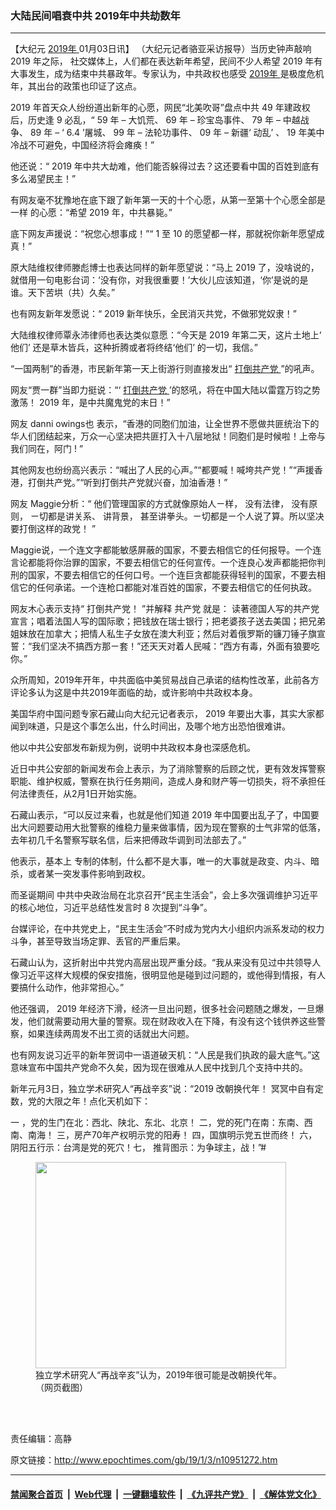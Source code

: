 ### 大陆民间唱衰中共 2019年中共劫数年
------------------------

<p>
 【大纪元
 <a href="http://www.epochtimes.com/gb/tag/2019%E5%B9%B4.html">
  2019年
 </a>
 01月03日讯】
 <span class="s2">
  （大纪元记者骆亚采访报导）当历史钟声敲响
 </span>
 <span class="s3">
  2019
 </span>
 <span class="s2">
  年之际，
 </span>
 <span class="s2">
  社交媒体上，人们都在表达新年希望，民间不少人希望
 </span>
 <span class="s3">
  2019
 </span>
 <span class="s2">
  年有大事发生，成为结束中共暴政年。专家认为，中共政权也感受
  <a href="http://www.epochtimes.com/gb/tag/2019%E5%B9%B4.html">
   2019年
  </a>
  是极度危机年，其出台的政策也印证了这点。
 </span>
</p>
<p>
 <span class="s3">
  2019
 </span>
 <span class="s2">
  年首天众人纷纷道出新年的心愿，网民“北美吹哥”盘点中共
 </span>
 <span class="s3">
  49
 </span>
 <span class="s2">
  年建政权后，历史逢
 </span>
 <span class="s3">
  9
 </span>
 <span class="s2">
  必乱，“
 </span>
 <span class="s3">
  59
 </span>
 <span class="s2">
  年
 </span>
 <span class="s3">
  –
 </span>
 <span class="s2">
  大饥荒、
 </span>
 <span class="s3">
  69
 </span>
 <span class="s2">
  年
 </span>
 <span class="s3">
  –
 </span>
 <span class="s2">
  珍宝岛事件、
 </span>
 <span class="s3">
  79
 </span>
 <span class="s2">
  年
 </span>
 <span class="s3">
  –
 </span>
 <span class="s2">
  中越战争、
 </span>
 <span class="s3">
  89
 </span>
 <span class="s2">
  年
 </span>
 <span class="s3">
  –
 </span>
 <span class="s2">
  ‘
 </span>
 <span class="s3">
  6.4
 </span>
 <span class="s2">
  ’屠城、
 </span>
 <span class="s3">
  99
 </span>
 <span class="s2">
  年
 </span>
 <span class="s3">
  –
 </span>
 <span class="s2">
  法轮功事件、
 </span>
 <span class="s3">
  09
 </span>
 <span class="s2">
  年
 </span>
 <span class="s3">
  –
 </span>
 <span class="s2">
  新疆‘
 </span>
 <span class="s2">
  动乱’
 </span>
 <span class="s2">
  、
 </span>
 <span class="s3">
  19
 </span>
 <span class="s2">
  年美中冷战不可避免，中国经济将会瘫痪！”
 </span>
</p>
<p class="p4">
 <span class="s2">
  他还说：“
 </span>
 <span class="s3">
  2019
 </span>
 <span class="s2">
  年中共大劫难，他们能否躲得过去？这还要看中国的百姓到底有多么渴望民主！”
 </span>
</p>
<p class="p8">
 <span class="s2">
  有网友毫不犹豫地在底下跟了新年第一天的十个心愿，从第一至第十个心愿全部是
 </span>
 <span class="s7">
  一样
 </span>
 <span class="s2">
  的心愿：“希望
 </span>
 <span class="s5">
  2019
 </span>
 <span class="s2">
  年，中共暴毙。”
 </span>
</p>
<p class="p8">
 <span class="s2">
  底下网友声援说：“祝您心想事成！”“
 </span>
 <span class="s5">
  1
 </span>
 <span class="s2">
  至
 </span>
 <span class="s5">
  10
 </span>
 <span class="s2">
  的愿望都一样，那就祝你新年愿望成真！”
 </span>
</p>
<p class="p4">
 <span class="s2">
  原大陆维权律师滕彪博士也表达同样的新年愿望说：“马上
 </span>
 <span class="s5">
  2019
 </span>
 <span class="s2">
  了，没啥说的，就借用一句电影台词：‘没有你，对我很重要！’大伙儿应该知道，‘你’是说的是谁。天下苦垬（共）久矣。”
 </span>
</p>
<p class="p4">
 <span class="s2">
  也有网友新年发愿说：“
 </span>
 <span class="s6">
  2019
 </span>
 <span class="s2">
  新年快乐，全民消灭共党，不做邪党奴隶！”
 </span>
</p>
<p class="p6">
 <span class="s2">
  大陆维权律师覃永沛律师也表达类似意愿：“今天是
 </span>
 <span class="s4">
  2019
 </span>
 <span class="s2">
  年第二天，这片土地上‘
 </span>
 <span class="s2">
  他们’
 </span>
 <span class="s2">
  还是草木皆兵，这种折腾或者将终结‘他们’
 </span>
 <span class="s2">
  的一切，我信。”
 </span>
</p>
<p class="p8">
 “一国两制”的香港，市民新年第一天上街游行则直接发出“
 <a href="http://www.epochtimes.com/gb/tag/%E6%89%93%E5%80%92%E5%85%B1%E4%BA%A7%E5%85%9A.html">
  打倒共产党
 </a>
 ”的吼声。
</p>
<p class="p8">
 <div class="video_fit_container">
 </div>
</p>
<p class="p8">
 <span class="s2">
  网友“贾一群”当即力挺说：“‘
  <a href="http://www.epochtimes.com/gb/tag/%E6%89%93%E5%80%92%E5%85%B1%E4%BA%A7%E5%85%9A.html">
   打倒共产党
  </a>
  ’的怒吼，将在中国大陆以雷霆万钧之势激荡！
 </span>
 <span class="s5">
  2019
 </span>
 <span class="s2">
  年，是中共魔鬼党的末日！”
 </span>
</p>
<p class="p8">
 <span class="s2">
  网友
 </span>
 <span class="s5">
  danni owings也
 </span>
 <span class="s2">
  表示，“香港的同胞们加油，让全世界不愿做共匪统治下的华人们团结起来，万众一心坚决把共匪打入十八层地狱！同胞们是时候啦！上帝与我们同在，阿门
 </span>
 <span class="s5">
  !
 </span>
 <span class="s8">
  ”
 </span>
</p>
<p class="p13">
 <span class="s2">
  其他网友也纷纷高兴表示：“喊出了人民的心声。”“都要喊！喊垮共产党！”“声援香港，打倒共产党。”“听到打倒共产党就兴奋，加油香港！”
 </span>
</p>
<p class="p8">
 <span class="s2">
  网友
 </span>
 <span class="s5">
  Maggie分析：“
 </span>
 <span class="s2">
  他们管理国家的方式就像原始人ㄧ样，
 </span>
 <span class="s2">
  没有法律，
 </span>
 <span class="s2">
  没有原则，
 </span>
 <span class="s2">
  ㄧ切都是讲关系、
 </span>
 <span class="s2">
  讲背景，
 </span>
 <span class="s2">
  甚至讲拳头。ㄧ切都是ㄧ个人说了算。所以坚决要打倒这样的政党！
 </span>
 <span class="s5">
  ”
 </span>
</p>
<p class="p15">
 <span class="s2">
  Maggie说，一个连文字都能敏感屏蔽的国家，不要去相信它的任何报导。一个连言论都能将你治罪的国家，不要去相信它的任何宣传。一个连良心发声都能把你判刑的国家，不要去相信它的任何口号。一个连巨贪都能获得轻判的国家，不要去相信它的任何承诺。一个连枪口都能对准百姓的国家，不要去相信它的任何执政。
 </span>
</p>
<p class="p8">
 <span class="s2">
  网友木心表示支持“
 </span>
 <span class="s2">
  打倒共产党！
 </span>
 <span class="s5">
  ”并解释
 </span>
 <span class="s2">
  共产党
 </span>
 <span class="s2">
  就是：
 </span>
 <span class="s2">
  读著德国人写的共产党宣言；唱着法国人写的国际歌；把钱放在瑞士银行；把老婆孩子送去美国；把兄弟姐妹放在加拿大；把情人私生子女放在澳大利亚；然后对着俄罗斯的镰刀锤子旗宣誓：“我们坚决不搞西方那ㄧ套！”还天天对着人民喊：“西方有毒，外面有狼要吃你。”
 </span>
</p>
<p class="p8">
 众所周知，2019年开年，中共面临中美贸易战自己承诺的结构性改革，此前各方评论多认为这是中共2019年面临的劫，或许影响中共政权本身。
</p>
<p class="p8">
 <span class="s2">
  美国华府中国问题专家石藏山向大纪元记者表示，
  <span class="s5">
   2019
  </span>
  年要出大事，其实大家都闻到味道，只是这个事怎么出，什么时间出，及哪个地方出恐怕很难讲。
 </span>
</p>
<p class="p8">
 <span class="s2">
  他以中共公安部发布新规为例，说明中共政权本身也深感危机。
 </span>
</p>
<p class="p8">
 <span class="s2">
  近日中共公安部的新闻发布会上表示，为了消除警察的后顾之忧，更有效发挥警察职能、维护权威，警察在执行任务期间，造成人身和财产等一切损失，将不承担任何法律责任，从2月1日开始实施。
 </span>
</p>
<p class="p8">
 <span class="s2">
  石藏山表示，“可以反过来看，也就是他们知道
 </span>
 <span class="s5">
  2019
 </span>
 <span class="s2">
  年中国要出乱子了，中国要出大问题要动用大批警察的维稳力量来做事情，因为现在警察的士气非常的低落，去年初几千名警察写联名信，后来把傅政华调到司法部去了。”
 </span>
</p>
<p class="p8">
 <span class="s2">
  他表示，基本上
 </span>
 <span class="s2">
  专制的体制，什么都不是大事，唯一的大事就是政变、内斗、暗杀，或者某一突发事件影响到政权。
 </span>
</p>
<p class="p8">
 <span class="s5">
  而圣诞期间
 </span>
 <span class="s2">
  中共中央政治局在北京召开“民主生活会”，会上多次强调维护习近平的核心地位，习近平总结性发言时
 </span>
 <span class="s5">
  8
 </span>
 <span class="s2">
  次提到“斗争”。
 </span>
</p>
<p class="p8">
 台媒评论，在中共党史上，“民主生活会”不时成为党内大小组织内派系发动的权力斗争，甚至导致当场定罪、丢官的严重后果。
</p>
<p class="p15">
 石藏山认为，这折射出中共党内高层出现严重分歧。“我从来没有见过中共领导人像习近平这样大规模的保安措施，很明显他是碰到过问题的，或他得到情报，有人要搞什么动作，他非常担心。”
</p>
<p class="p15">
 <span class="s2">
  他还强调，
 </span>
 <span class="s10">
  2019
 </span>
 <span class="s2">
  年经济下滑，经济一旦出问题，很多社会问题随之爆发，一旦爆发，他们就需要动用大量的警察。现在财政收入在下降，有没有这个钱供养这些警察，如果连续两周发不出工资的话就出大问题。
 </span>
</p>
<p class="p15">
 <span class="s2">
  也有网友说习近平的新年贺词中一语道破天机：“人民是我们执政的最大底气。”这意味宣布中国共产党命不久矣，因为现在很难从人民中找到几个支持中共的。
 </span>
</p>
<p class="p15">
 新年元月3日，独立学术研究人“再战辛亥”说：“2019 改朝换代年！ 冥冥中自有定数，党的大限之年！点化天机如下：
</p>
<p class="p15">
 一 ，党的生门在北：西北、陕北、东北、北京！ 二，党的死门在南：东南、西南、南海！ 三，房产70年产权明示党的阳寿！ 四，国旗明示党五世而终！ 六，阴阳五行示：台湾是党的死穴！七， 推背图示：为争球主，战！”#
</p>
<figure class="wp-caption aligncenter" id="attachment_10951443" style="width: 401px">
 <a href="http://i.epochtimes.com/assets/uploads/2019/01/16c57f9f3a0523625785035ac4944ebd.png">
  <img alt="" class=" wp-image-10951443" height="330" src="http://i.epochtimes.com/assets/uploads/2019/01/16c57f9f3a0523625785035ac4944ebd.png" width="401"/>
 </a>
 <br/><figcaption class="wp-caption-text">
  独立学术研究人“再战辛亥”认为，2019年很可能是改朝换代年。（网页截图）
 </figcaption><br/>
</figure><br/>
<p>
 责任编辑：高静
</p>

原文链接：http://www.epochtimes.com/gb/19/1/3/n10951272.htm


------------------------
#### [禁闻聚合首页](https://github.com/gfw-breaker/banned-news/blob/master/README.md) &nbsp;|&nbsp; [Web代理](https://github.com/gfw-breaker/open-proxy/blob/master/README.md) &nbsp;|&nbsp; [一键翻墙软件](https://github.com/gfw-breaker/nogfw/blob/master/README.md) &nbsp;|&nbsp; [《九评共产党》](https://github.com/gfw-breaker/9ping.md/blob/master/README.md#九评之一评共产党是什么) &nbsp;|&nbsp; [《解体党文化》](https://github.com/gfw-breaker/jtdwh.md/blob/master/README.md#绪论)